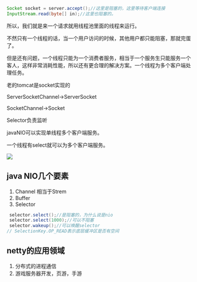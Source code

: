 ```java
Socket socket = server.accept();//这里是阻塞的，这里等待客户端连接
InputStream.read(byte[] in);//这里也阻塞的。
```

所以，我们就是来一个请求就用线程池里面的线程来运行。

不然只有一个线程的话，当一个用户访问的时候，其他用户都只能阻塞，那就完蛋了。



但是还有问题，一个线程只能为一个消费者服务，相当于一个服务生只能服务一个客人，这样非常消耗性能，所以还有更合理的解决方案。一个线程为多个客户端处理任务。



老的tomcat是socket实现的



ServerSocketChannel->ServerSocket

SocketChannel->Socket

Selector负责监听

javaNIO可以实现单线程多个客户端服务。

一个线程有select就可以为多个客户端服务。

![](D:\code\笔记\图片\搜狗截图20190225093315.png)



## java NIO几个要素

1. Channel 相当于Strem
2. Buffer
3. Selector



```java
 selector.select();//是阻塞的，为什么说是nio
 selector.select(1000);//可以不阻塞
 selector.wakeup();//可以唤醒selector
// SelectionKey.OP_READ表示底层缓冲区是否有空间
```



## netty的应用领域

1. 分布式的进程通信
2. 游戏服务器开发，页游，手游







